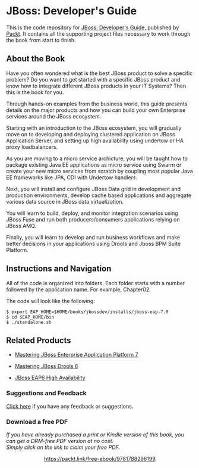 


# JBoss: Developer's Guide
This is the code repository for [JBoss: Developer's Guide](https://www.packtpub.com/application-development/jboss-developers-guide?utm_source=github&utm_medium=repository&utm_campaign=9781788296199), published by [Packt](https://www.packtpub.com/?utm_source=github). It contains all the supporting project files necessary to work through the book from start to finish.

## About the Book
Have you often wondered what is the best JBoss product to solve a specific problem? Do you want to get started with a specific JBoss product and know how to integrate different JBoss products in your IT Systems? Then this is the book for you.

Through hands-on examples from the business world, this guide presents details on the major products and how you can build your own Enterprise services around the JBoss ecosystem.

Starting with an introduction to the JBoss ecosystem, you will gradually move on to developing and deploying clustered application on JBoss Application Server, and setting up high availability using undertow or HA proxy loadbalancers.

As you are moving to a micro service archicture, you will be taught how to package existing Java EE applications as micro service using Swarm or create your new micro services from scratch by coupling most popular Java EE frameworks like JPA, CDI with Undertow handlers.

Next, you will install and configure JBoss Data grid in development and production environments, develop cache based applications and aggregate various data source in JBoss data virtualization.

You will learn to build, deploy, and monitor integration scenarios using JBoss Fuse and run both producers/consumers applications relying on JBoss AMQ.

Finally, you will learn to develop and run business workflows and make better decisions in your applications using Drools and Jboss BPM Suite Platform.

## Instructions and Navigation
All of the code is organized into folders. Each folder starts with a number followed by the application name. For example, Chapter02.



The code will look like the following:
```
$ export EAP_HOME=$HOME/books/jbossdev/installs/jboss-eap-7.0
$ cd $EAP_HOME/bin
$ ./standalone.sh
```



## Related Products
* [Mastering JBoss Enterprise Application Platform 7](https://www.packtpub.com/web-development/mastering-jboss-enterprise-application-platform-7?utm_source=github&utm_medium=repository&utm_campaign=9781786463630)

* [Mastering JBoss Drools 6](https://www.packtpub.com/networking-and-servers/mastering-jboss-drools-6?utm_source=github&utm_medium=repository&utm_campaign=9781783288625)

* [JBoss EAP6 High Availability](https://www.packtpub.com/application-development/jboss-eap6-high-availability?utm_source=github&utm_medium=repository&utm_campaign=9781783282432)

### Suggestions and Feedback
[Click here](https://docs.google.com/forms/d/e/1FAIpQLSe5qwunkGf6PUvzPirPDtuy1Du5Rlzew23UBp2S-P3wB-GcwQ/viewform) if you have any feedback or suggestions.
### Download a free PDF

 <i>If you have already purchased a print or Kindle version of this book, you can get a DRM-free PDF version at no cost.<br>Simply click on the link to claim your free PDF.</i>
<p align="center"> <a href="https://packt.link/free-ebook/9781788296199">https://packt.link/free-ebook/9781788296199 </a> </p>